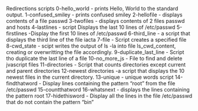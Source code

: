 Redirections scripts
0-hello_world - prints Hello, World to the standard output.
1-confused_smiley - prints confused smiley
2-hellofile - displays contents of a file passwd
3-twofiles - displays contents of 2 files passwd and hosts
4-lastlines - script Displays the last 10 lines of /etc/passwd
5-firstlines -Display the first 10 lines of /etc/passwd
6-third_line -  a script that displays the third line of the file iacta
7-file - Script creates a specified file
8-cwd_state - scipt writes the output of ls -la into file ls_cwd_content, creating or overwritting the file accordingly.
9-duplicate_last_line - Script tho duplicate the last line of a file
10-no_more_js - File to find and delete jvascript files
11-directories - Script that counts directories except current and parent directories
12-newest directories -a script that displays the 10 newest files in the current directory.
13-unique - unique words script
14-findthatword - Display lines containing the pattern “root” from the file /etc/passwd
15-countthatword
16-whatsnext - displays the lines containing the pattern root
17-hidethisword - Display all the lines in the file /etc/passwd that do not contain the pattern “bin”
